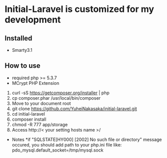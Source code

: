 # Initial-Laravel is customized for my development
## Installed

- Smarty3.1

## How to use

- required php >= 5.3.7
- MCrypt PHP Extension

1. curl -sS https://getcomposer.org/installer | php
2. cp composer.phar /usr/local/bin/composer
3. Move to your document root
4. git clone https://github.com/YuheiNakasaka/initial-laravel.git
5. cd initial-laravel
6. composer install
7. chmod -R 777 app/storage
8. Access http://< your setting hosts name >/

- Notes
*if "SQLSTATE[HY000] [2002] No such file or directory" message occured, you should add path to  your php.ini file like:
pdo_mysql.default_socket=/tmp/mysql.sock
